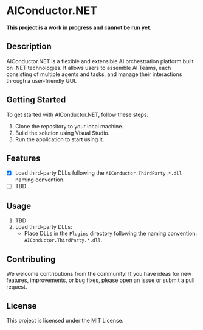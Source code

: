 # AIConductor.NET

**This project is a work in progress and cannot be run yet.**

## Description

AIConductor.NET is a flexible and extensible AI orchestration platform built on .NET technologies. It allows users to assemble AI Teams, each consisting of multiple agents and tasks, and manage their interactions through a user-friendly GUI.

## Getting Started

To get started with AIConductor.NET, follow these steps:

1. Clone the repository to your local machine.
2. Build the solution using Visual Studio.
3. Run the application to start using it.

## Features

- [x] Load third-party DLLs following the `AIConductor.ThirdParty.*.dll` naming convention.
- [ ] TBD

## Usage

1. TBD
2. Load third-party DLLs:
   - Place DLLs in the `Plugins` directory following the naming convention: `AIConductor.ThirdParty.*.dll`.

## Contributing

We welcome contributions from the community! If you have ideas for new features, improvements, or bug fixes, please open an issue or submit a pull request.

## License

This project is licensed under the MIT License.